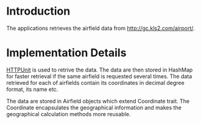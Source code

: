 # Introduction #

The applications retrieves the airfield data from http://gc.kls2.com/airport/.

# Implementation Details #

[HTTPUnit](http://httpunit.sourceforge.net/) is used to retrive the data. The data are then stored in HashMap for faster retrieval if the same airfield is requested several times. The data retrieved for each of airfields contain its coordinates in decimal degree format, its name etc.

The data are stored in Airfield objects which extend Coordinate trait. The Coordinate encapsulates the geographical information and makes the geographical calculation methods more reusable.